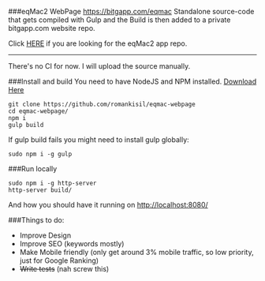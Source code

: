 ###eqMac2 WebPage https://bitgapp.com/eqmac
Standalone source-code that gets compiled with Gulp and the Build is then added to a private bitgapp.com website repo.

Click [HERE](https://github.com/romankisil/eqMac2) if you are looking for the eqMac2 app repo.
___
There's no CI for now. I will upload the source manually.

###Install and build
You need to have NodeJS and NPM installed. [Download Here](https://nodejs.org/)
```
git clone https://github.com/romankisil/eqmac-webpage
cd eqmac-webpage/
npm i
gulp build
```
If gulp build fails you might need to install gulp globally:
```
sudo npm i -g gulp
```

###Run locally
```
sudo npm i -g http-server
http-server build/
```
And how you should have it running on [http://localhost:8080/](http://localhost:8080/)

###Things to do:
* Improve Design
* Improve SEO (keywords mostly)
* Make Mobile friendly (only get around 3% mobile traffic, so low priority, just for Google Ranking)
* ~~Write tests~~ (nah screw this)